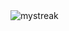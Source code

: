 <img src="https://github-readme-streak-stats.herokuapp.com/?user=Zeunig&theme=tokyonight" alt="mystreak"/>
